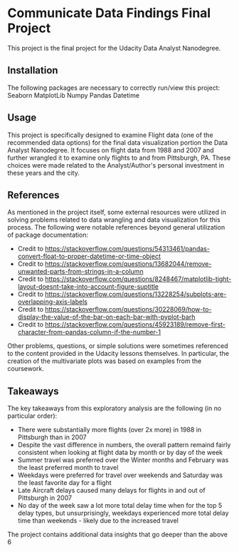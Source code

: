 # Communicate Data Findings Final Project

This project is the final project for the Udacity Data Analyst Nanodegree.

## Installation

The following packages are necessary to correctly run/view this project:
Seaborn
MatplotLib
Numpy
Pandas
Datetime

## Usage

This project is specifically designed to examine Flight data (one of the recommended data options)
for the final data visualization portion the Data Analyst Nanodegree. It focuses on flight data from
1988 and 2007 and further wrangled it to examine only flights to and from Pittsburgh, PA. 
These choices were made related to the Analyst/Author's personal investment in these years and the city.

## References

As mentioned in the project itself, some external resources were utilized in solving problems related to
data wrangling and data visualization for this process. The following were notable references beyond
general utilization of package documentation:

- Credit to https://stackoverflow.com/questions/54313461/pandas-convert-float-to-proper-datetime-or-time-object
- Credit to https://stackoverflow.com/questions/13682044/remove-unwanted-parts-from-strings-in-a-column
- Credit to https://stackoverflow.com/questions/8248467/matplotlib-tight-layout-doesnt-take-into-account-figure-suptitle
- Credit to https://stackoverflow.com/questions/13228254/subplots-are-overlapping-axis-labels
- Credit to https://stackoverflow.com/questions/30228069/how-to-display-the-value-of-the-bar-on-each-bar-with-pyplot-barh
- Credit to https://stackoverflow.com/questions/45923189/remove-first-character-from-pandas-column-if-the-number-1

Other problems, questions, or simple solutions were sometimes referenced to the content provided in the Udacity
lessons themselves. In particular, the creation of the multivariate plots was based on examples from the coursework.

## Takeaways

The key takeaways from this exploratory analysis are the following (in no particular order):

- There were substantially more flights (over 2x more) in 1988 in Pittsburgh than in 2007
- Despite the vast difference in numbers, the overall pattern remaind fairly consistent when looking at flight data by month or by day of the week
- Summer travel was preferred over the Winter months and February was the least preferred month to travel
- Weekdays were preferred for travel over weekends and Saturday was the least favorite day for a flight
- Late Aircraft delays caused many delays for flights in and out of Pittsburgh in 2007
- No day of the week saw a lot more total delay time when for the top 5 delay types, but unsurprisingly, weekdays experienced more total delay time than weekends - likely due to the increased travel

The project contains additional data insights that go deeper than the above 6 